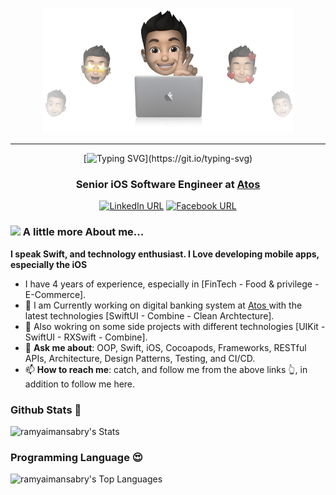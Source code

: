 
<p align="center">
  <img src="Images/cover-thompson.png" height="200"/>
</p>
<hr>



<div align="center">

[![Typing SVG](https://readme-typing-svg.herokuapp.com?font=Architects+Daughter&color=D79921&size=30&lines=Hi+I'm+Ramy+Sabry+👋;An+iOS+Software+Engineer...;)](https://git.io/typing-svg)

### Senior iOS Software Engineer at <a href="https://atos.net/en/">Atos </a>


[![LinkedIn URL](https://img.shields.io/static/v1?color=blue&label=linkedin&logo=linkedin&logoColor=white&style=for-the-badge&message=Connect)](https://www.linkedin.com/in/ramy-sabry-153770117/)
[![Facebook URL](https://img.shields.io/static/v1?color=blue&label=Facebook&logo=Facebook&logoColor=white&style=for-the-badge&message=Connect)](https://www.facebook.com/profile.php?id=100008612291509)

</div>


### <img src="https://media.giphy.com/media/VgCDAzcKvsR6OM0uWg/giphy.gif" width="50"> A little more About me...

**I speak Swift, and technology enthusiast. I Love developing mobile apps, especially the iOS**

- I have 4 years of experience, especially in [FinTech - Food & privilege - E-Commerce].
- 🔭 I am Currently working on digital banking system at <a href="https://atos.net/en/">Atos </a> with the latest technologies [SwiftUI - Combine - Clean Archtecture].
- 🌱 Also wokring on some side projects with different technologies [UIKit - SwiftUI - RXSwift - Combine].
- 💬 **Ask me about**: OOP, Swift, iOS, Cocoapods, Frameworks, RESTful APIs, Architecture, Design Patterns, Testing, and CI/CD.
- 📫 **How to reach me**: catch, and follow me from the above links 👆, in addition to follow me here.


### Github Stats 🥇

![ramyaimansabry's Stats](https://github-readme-stats.vercel.app/api?username=ramyaimansabry&theme=vue-dark&show_icons=true&hide_border=true&count_private=true)


### Programming Language 😍

![ramyaimansabry's Top Languages](https://github-readme-stats.vercel.app/api/top-langs/?username=ramyaimansabry&theme=vue-dark&show_icons=true&hide_border=true&layout=compact)

